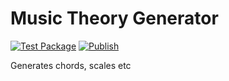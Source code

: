 # Music Theory Generator

[![Test Package](https://github.com/johnb8005/music-theory/actions/workflows/yarn.yml/badge.svg)](https://github.com/johnb8005/music-theory/actions/workflows/yarn.yml)
[![Publish](https://github.com/johnb8005/music-theory/actions/workflows/publish.yml/badge.svg)](https://github.com/johnb8005/music-theory/actions/workflows/publish.yml)

Generates chords, scales etc
